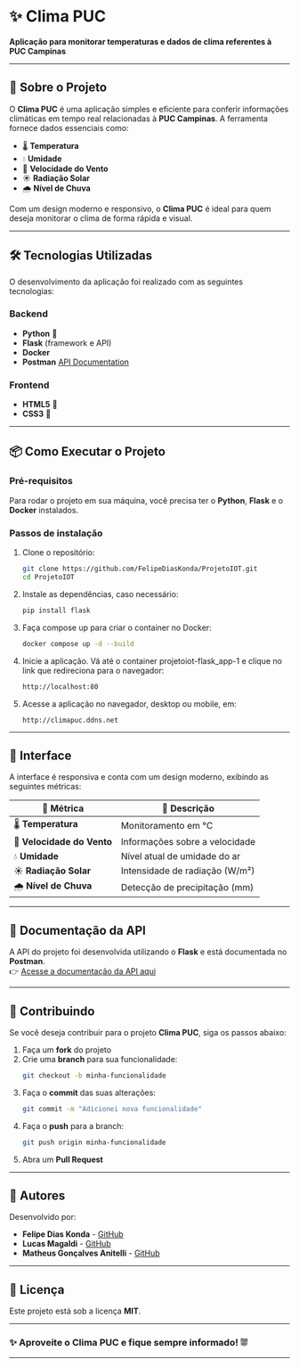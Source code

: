 # ✨ **Clima PUC**  
**Aplicação para monitorar temperaturas e dados de clima referentes à PUC Campinas**  

---

## 🚀 **Sobre o Projeto**  

O **Clima PUC** é uma aplicação simples e eficiente para conferir informações climáticas em tempo real relacionadas à **PUC Campinas**. A ferramenta fornece dados essenciais como:  
- 🌡️ **Temperatura**  
- 💧 **Umidade**  
- 💨 **Velocidade do Vento**  
- ☀️ **Radiação Solar**  
- 🌧️ **Nível de Chuva**  

Com um design moderno e responsivo, o **Clima PUC** é ideal para quem deseja monitorar o clima de forma rápida e visual.  

---

## 🛠️ **Tecnologias Utilizadas**  

O desenvolvimento da aplicação foi realizado com as seguintes tecnologias:  

### Backend  
- **Python** 🐍  
- **Flask** (framework e API) 
- **Docker**  
- **Postman** [API Documentation](https://documenter.getpostman.com/view/31438354/2sAYHzHNz6)  

### Frontend  
- **HTML5** 📄  
- **CSS3** 🎨  

---

## 📦 **Como Executar o Projeto**  

### Pré-requisitos  
Para rodar o projeto em sua máquina, você precisa ter o **Python**, **Flask** e o **Docker** instalados.  

### Passos de instalação  

1. Clone o repositório:  
   ```bash
   git clone https://github.com/FelipeDiasKonda/ProjetoIOT.git
   cd ProjetoIOT
   ```

2. Instale as dependências, caso necessário:  
   ```bash
   pip install flask
   ```

3. Faça compose up para criar o container no Docker:  
   ```bash
   docker compose up -d --build
   ```

4. Inicie a aplicação. Vá até o container projetoiot-flask_app-1 e clique no link que redireciona para o navegador:  
   ```bash
   http://localhost:80
   ```

5. Acesse a aplicação no navegador, desktop ou mobile, em:  
   ```
   http://climapuc.ddns.net
   ```

---

## 🎨 **Interface**  

A interface é responsiva e conta com um design moderno, exibindo as seguintes métricas:  

| 🔹 Métrica               | 🔹 Descrição                         |
|--------------------------|-------------------------------------|
| 🌡️ **Temperatura**      | Monitoramento em °C                 |
| 💨 **Velocidade do Vento** | Informações sobre a velocidade     |
| 💧 **Umidade**           | Nível atual de umidade do ar        |
| ☀️ **Radiação Solar**    | Intensidade de radiação (W/m²)      |
| 🌧️ **Nível de Chuva**    | Detecção de precipitação (mm)       |

---

## 📡 **Documentação da API**  

A API do projeto foi desenvolvida utilizando o **Flask** e está documentada no **Postman**.  
👉 [Acesse a documentação da API aqui](https://documenter.getpostman.com/view/31438354/2sAYHzHNz6)  

---

## 🧩 **Contribuindo**  

Se você deseja contribuir para o projeto **Clima PUC**, siga os passos abaixo:  

1. Faça um **fork** do projeto  
2. Crie uma **branch** para sua funcionalidade:  
   ```bash
   git checkout -b minha-funcionalidade
   ```  
3. Faça o **commit** das suas alterações:  
   ```bash
   git commit -m "Adicionei nova funcionalidade"
   ```  
4. Faça o **push** para a branch:  
   ```bash
   git push origin minha-funcionalidade
   ```  
5. Abra um **Pull Request**  

---

## 👥 **Autores**  

Desenvolvido por:  
- **Felipe Dias Konda** - [GitHub](https://github.com/FelipeDiasKonda)  
- **Lucas Magaldi** - [GitHub](https://github.com/Magaldi2)
- **Matheus Gonçalves Anitelli** - [GitHub](https://github.com/mttue7)


---

## 📝 **Licença**  

Este projeto está sob a licença **MIT**.  

---

### ✨ **Aproveite o Clima PUC e fique sempre informado!** ⛆️  

---
